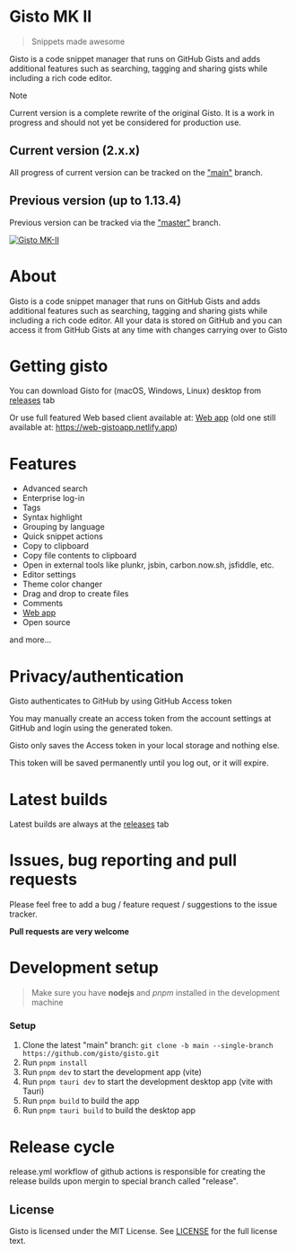 # Gisto MK II

> Snippets made awesome

Gisto is a code snippet manager that runs on GitHub Gists and adds additional features such as searching, tagging and sharing gists while including a rich code editor.

> [!NOTE]  
> Current version is a complete rewrite of the original Gisto. It is a work in progress and should not yet be considered for production use.
> 
 
## Current version (2.x.x)

All progress of current version can be tracked on the ["main"](https://github.com/Gisto/Gisto/tree/main) branch.

## Previous version (up to 1.13.4)

Previous version can be tracked via the ["master"](https://github.com/Gisto/Gisto/tree/master) branch.

[![Gisto MK-II](https://img.youtube.com/vi/n5UnZ_Jp4N8/0.jpg)](https://www.youtube.com/watch?v=n5UnZ_Jp4N8 "Gisto MK-II")


# About

Gisto is a code snippet manager that runs on GitHub Gists and adds additional features such as searching, tagging and sharing gists while including a rich code editor. All your data is stored on GitHub and you can access it from GitHub Gists at any time with changes carrying over to Gisto

# Getting gisto

You can download Gisto for (macOS, Windows, Linux) desktop from [releases](https://github.com/Gisto/Gisto/releases) tab

Or use full featured Web based client available at: [Web app](https://gisto-web-app.netlify.app)  (old one still available at: https://web-gistoapp.netlify.app)

# Features

- Advanced search
- Enterprise log-in
- Tags
- Syntax highlight
- Grouping by language
- Quick snippet actions
- Copy to clipboard
- Copy file contents to clipboard
- Open in external tools like plunkr, jsbin, carbon.now.sh, jsfiddle, etc.
- Editor settings
- Theme color changer
- Drag and drop to create files
- Comments
- [Web app](https://gisto-web-app.netlify.app)
- Open source

and more...

# Privacy/authentication

Gisto authenticates to GitHub by using GitHub Access token

You may manually create an access token from the account settings at GitHub and login using the generated token.

Gisto only saves the Access token in your local storage and nothing else.

This token will be saved permanently until you log out, or it will expire.

# Latest builds

Latest builds are always at the [releases](https://github.com/Gisto/Gisto/releases) tab

# Issues, bug reporting and pull requests

Please feel free to add a bug / feature request / suggestions to the issue tracker.

**Pull requests are very welcome**

# Development setup

> Make sure you have **nodejs** and *pnpm* installed in the development machine


### Setup

1. Clone the latest "main" branch: `git clone -b main --single-branch https://github.com/gisto/gisto.git`
2. Run `pnpm install`
3. Run `pnpm dev` to start the development app (vite)
5. Run `pnpm tauri dev` to start the development desktop app (vite with Tauri)
4. Run `pnpm build` to build the app
5. Run `pnpm tauri build` to build the desktop app

# Release cycle

release.yml workflow of github actions is responsible for creating the release builds upon mergin to special branch called "release".


## License

Gisto is licensed under the MIT License. See [LICENSE](LICENSE) for the full license text.
